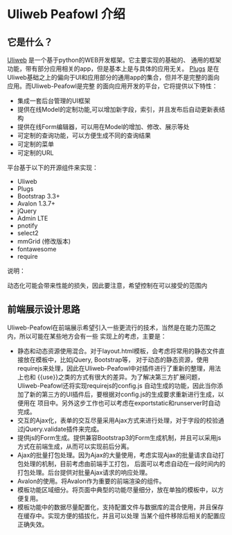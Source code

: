 Uliweb Peafowl 介绍
=============================

## 它是什么？

[Uliweb](https://github.com/limodou/uliweb) 是一个基于python的WEB开发框架。它主要实现的基础的、
通用的框架功能，带有部分应用相关的app，但是基本上是与具体的应用无关。 [Plugs](https://github.com/limodou/plugs)
是在Uliweb基础之上的偏向于UI和应用部分的通用app的集合，但并不是完整的面向应用。而Uliweb-Peafowl是完整
的面向应用开发的平台，它将提供以下特性：

* 集成一套后台管理的UI框架
* 提供在线Model的定制功能,可以增加新字段，索引，并且发布后自动更新表结构
* 提供在线Form编辑器，可以用在Model的增加、修改、展示等处
* 可定制的查询功能，可以方便生成不同的查询结果
* 可定制的菜单
* 可定制的URL

平台基于以下的开源组件来实现：

* Uliweb
* Plugs
* Bootstrap 3.3+
* Avalon 1.3.7+
* jQuery
* Admin LTE
* pnotify
* select2
* mmGrid (修改版本)
* fontawesome
* require

说明：

动态化可能会带来性能的损失，因此要注意，希望控制在可以接受的范围内


## 前端展示设计思路

Uliweb-Peafowl在前端展示希望引入一些更流行的技术，当然是在能力范围之内，所以可能在某些地方会有一些
实现上的考虑，主要是：

* 静态和动态资源使用混合。对于layout.html模板，会考虑将常用的静态文件直接放在模板中，比如jQuery, Bootstrap等，
  对于动态的静态资源，使用requirejs来处理，因此在Uliweb-Peafowl中对插件进行了重新的整理，用法上也和
  {{use}}之类的方式有很大的差异。为了解决第三方扩展问题，Uliweb-Peafowl还将实现requirejs的config.js
  自动生成的功能，因此当你添加了新的第三方的UI插件后，要根据对config.js的生成要求重新进行生成，以便用在
  项目中。另外这步工作也可以考虑在exportstatic和runserver时自动完成。
* 交互的Ajax化，表单的交互尽量采用Ajax方式来进行处理，对于字段的校验通过jQuery.validate插件来完成。
* 提供js的Form生成。提供兼容Bootstrap3的Form生成机制，并且可以采用js方式在前端生成，从而可以实现前后分离。
* Ajax的批量打包处理。因为Ajax的大量使用，考虑实现Ajax的批量请求自动打包处理的机制，目前考虑由前端手工打包，
  后面可以考虑自动在一段时间内的打包处理。后台提供对批量Ajax请求的响应处理。
* Avalon的使用。将Avalon作为重要的前端渲染的组件。
* 模板功能区域细分。将页面中典型的功能尽量细分，放在单独的模板中，以方便复用。
* 模板功能中的数据尽量配置化，支持配置文件与数据库的混合使用，并且保存在缓存中。实现方便的插拔化，并且可以处理
  当某个组件移除后相关的配置应正确失效。